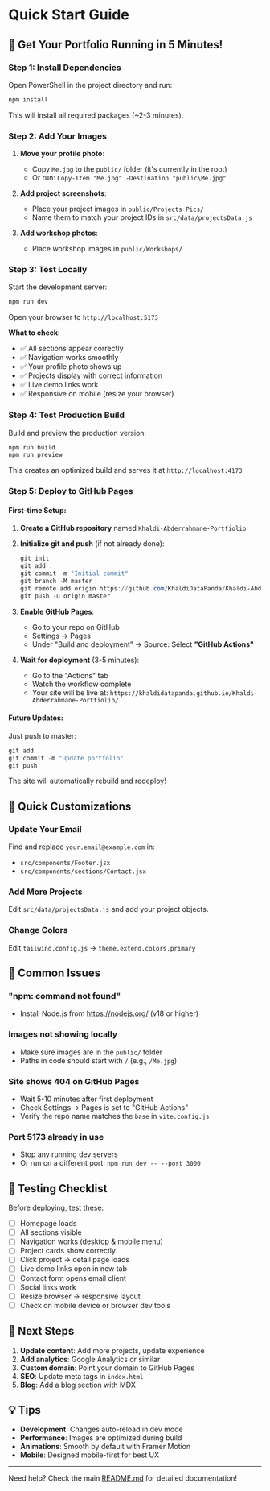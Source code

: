 # Quick Start Guide

## 🚀 Get Your Portfolio Running in 5 Minutes!

### Step 1: Install Dependencies

Open PowerShell in the project directory and run:

```powershell
npm install
```

This will install all required packages (~2-3 minutes).

### Step 2: Add Your Images

1. **Move your profile photo**:
   - Copy `Me.jpg` to the `public/` folder (it's currently in the root)
   - Or run: `Copy-Item "Me.jpg" -Destination "public\Me.jpg"`

2. **Add project screenshots**:
   - Place your project images in `public/Projects Pics/`
   - Name them to match your project IDs in `src/data/projectsData.js`

3. **Add workshop photos**:
   - Place workshop images in `public/Workshops/`

### Step 3: Test Locally

Start the development server:

```powershell
npm run dev
```

Open your browser to `http://localhost:5173`

**What to check**:
- ✅ All sections appear correctly
- ✅ Navigation works smoothly
- ✅ Your profile photo shows up
- ✅ Projects display with correct information
- ✅ Live demo links work
- ✅ Responsive on mobile (resize your browser)

### Step 4: Test Production Build

Build and preview the production version:

```powershell
npm run build
npm run preview
```

This creates an optimized build and serves it at `http://localhost:4173`

### Step 5: Deploy to GitHub Pages

#### First-time Setup:

1. **Create a GitHub repository** named `Khaldi-Abderrahmane-Portfiolio`

2. **Initialize git and push** (if not already done):
   ```powershell
   git init
   git add .
   git commit -m "Initial commit"
   git branch -M master
   git remote add origin https://github.com/KhaldiDataPanda/Khaldi-Abderrahmane-Portfiolio.git
   git push -u origin master
   ```

3. **Enable GitHub Pages**:
   - Go to your repo on GitHub
   - Settings → Pages
   - Under "Build and deployment" → Source: Select **"GitHub Actions"**

4. **Wait for deployment** (3-5 minutes):
   - Go to the "Actions" tab
   - Watch the workflow complete
   - Your site will be live at: `https://khaldidatapanda.github.io/Khaldi-Abderrahmane-Portfiolio/`

#### Future Updates:

Just push to master:
```powershell
git add .
git commit -m "Update portfolio"
git push
```

The site will automatically rebuild and redeploy!

## 🎨 Quick Customizations

### Update Your Email

Find and replace `your.email@example.com` in:
- `src/components/Footer.jsx`
- `src/components/sections/Contact.jsx`

### Add More Projects

Edit `src/data/projectsData.js` and add your project objects.

### Change Colors

Edit `tailwind.config.js` → `theme.extend.colors.primary`

## 🐛 Common Issues

### "npm: command not found"
- Install Node.js from https://nodejs.org/ (v18 or higher)

### Images not showing locally
- Make sure images are in the `public/` folder
- Paths in code should start with `/` (e.g., `/Me.jpg`)

### Site shows 404 on GitHub Pages
- Wait 5-10 minutes after first deployment
- Check Settings → Pages is set to "GitHub Actions"
- Verify the repo name matches the `base` in `vite.config.js`

### Port 5173 already in use
- Stop any running dev servers
- Or run on a different port: `npm run dev -- --port 3000`

## 📱 Testing Checklist

Before deploying, test these:

- [ ] Homepage loads
- [ ] All sections visible
- [ ] Navigation works (desktop & mobile menu)
- [ ] Project cards show correctly
- [ ] Click project → detail page loads
- [ ] Live demo links open in new tab
- [ ] Contact form opens email client
- [ ] Social links work
- [ ] Resize browser → responsive layout
- [ ] Check on mobile device or browser dev tools

## 🎯 Next Steps

1. **Update content**: Add more projects, update experience
2. **Add analytics**: Google Analytics or similar
3. **Custom domain**: Point your domain to GitHub Pages
4. **SEO**: Update meta tags in `index.html`
5. **Blog**: Add a blog section with MDX

## 💡 Tips

- **Development**: Changes auto-reload in dev mode
- **Performance**: Images are optimized during build
- **Animations**: Smooth by default with Framer Motion
- **Mobile**: Designed mobile-first for best UX

---

Need help? Check the main [README.md](README.md) for detailed documentation!
